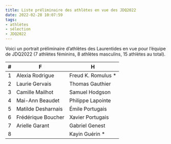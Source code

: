 ```yaml
---
title: Liste préliminaire des athlètes en vue des JDQ2022
date: 2022-02-28 10:07:59
tags:
- athlètes
- sélection
- JDQ2022
---
```


Voici un portrait préliminaire d’athlètes des Laurentides en vue pour l’équipe de JDQ2022 (7 athlètes féminins, 8 athlètes masculins, 15 athlètes au total).

| # | F                  | H                   |
|---|--------------------|---------------------|
| 1 | Alexia Rodrigue    | 	Freud K. Romulus * |
| 2 | Laurie Gervais     | 	Thomas Gauthier    |
| 3 | Camille Mailhot    | 	Samuel Hodgson     |
| 4 | Mai-Ann Beaudet    | 	Philippe Lapointe  |
| 5 | Matilde Desharnais | 	Émile Portugais    |
| 6 | Frédérique Boucher |  	Xavier Portugais  |
| 7 | Arielle Garant     | 	Gabriel Genest     |
| 8 | 	                  | 	Kayin Guérin *     |


